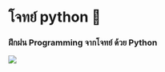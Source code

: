 # โจทย์ python 🐍
### ฝึกฝน Programming จากโจทย์ ด้วย Python

<img src="https://media1.giphy.com/media/coxQHKASG60HrHtvkt/giphy.gif?cid=6c09b952dwmhh8onvjyuyhkss57x7aop8etvnbgkg5oolfuq&ep=v1_internal_gif_by_id&rid=giphy.gif&ct=g" weight="100%">